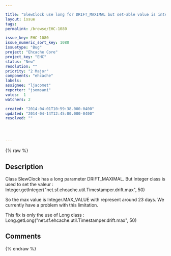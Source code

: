 ```yaml
---

title: "SlewClock use long for DRIFT_MAXIMAL but set-able value is integer range"
layout: issue
tags: 
permalink: /browse/EHC-1080

issue_key: EHC-1080
issue_numeric_sort_key: 1080
issuetype: "Bug"
project: "Ehcache Core"
project_key: "EHC"
status: "New"
resolution: ""
priority: "2 Major"
components: "ehcache"
labels: 
assignee: "ljacomet"
reporter: "jsomsani"
votes:  1
watchers: 2

created: "2014-04-01T10:59:38.000-0400"
updated: "2014-04-14T12:45:00.000-0400"
resolved: ""




---
```


{% raw %}

## Description

<div markdown="1" class="description">

Class SlewClock has a long parameter DRIFT\_MAXIMAL. But Integer class is used to set the valeur : 
Integer.getInteger("net.sf.ehcache.util.Timestamper.drift.max", 50)

So the max value is Integer.MAX\_VALUE with represent around 23 days.
We currently have a problem with this limitation.

This fix is only the use of Long class : 
Long.getLong("net.sf.ehcache.util.Timestamper.drift.max", 50)

</div>

## Comments



{% endraw %}
